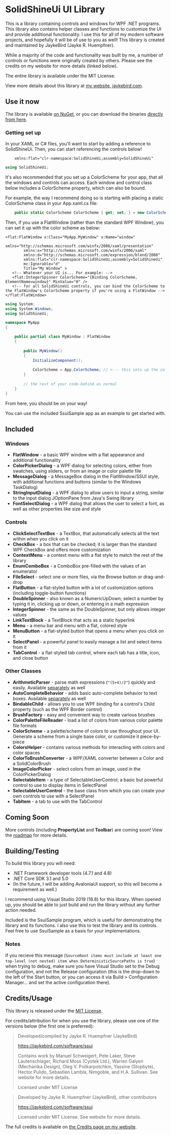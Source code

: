 SolidShineUi UI Library
=======================

This is a library containing controls and windows for WPF .NET programs. This library also contains helper classes and functions to customize the UI and provide additional functionality. I use this for all of my modern software projects, and hopefully it will be of use to you as well! This library is created and maintained by JaykeBird (Jayke R. Huempfner).

While a majority of the code and functionality was built by me, a number of controls or functions were originally created by others. Please see the credits on my website for more details (linked below).

The entire library is available under the MIT License.

View more details about this library at [my website, jaykebird.com](https://jaykebird.com/software/ssui).

## Use it now

The library is available [on NuGet](https://www.nuget.org/packages/SolidShineUi/), or you can download the binaries [directly from here](https://github.com/JaykeBird/ssui/releases/latest).

### Getting set up

In your XAML or C# files, you'll want to start by adding a reference to SolidShineUi. Then, you can start referencing the controls below!

```XAML
    xmlns:flat="clr-namespace:SolidShineUi;assembly=SolidShineUi"
```

```csharp
using SolidShineUi;
```

It's also recommended that you set up a ColorScheme for your app, that all the windows and controls can access. Each window and control class below includes a ColorScheme property, which can also be bound.

For example, the way I recommend doing so is starting with placing a static ColorScheme class in your App.xaml.cs file:

```csharp
    public static ColorScheme ColorScheme { get; set; } = new ColorScheme(Colors.Green);
```

Then, if you use a FlatWindow (rather than the standard WPF Window), you can set it up with the color scheme as below:

```XAML
<flat:FlatWindow x:Class="MyApp.MyWindow" x:Name="window"
        xmlns="http://schemas.microsoft.com/winfx/2006/xaml/presentation"
        xmlns:x="http://schemas.microsoft.com/winfx/2006/xaml"
        xmlns:d="http://schemas.microsoft.com/expression/blend/2008"
        xmlns:flat="clr-namespace:SolidShineUi;assembly=SolidShineUi"
        mc:Ignorable="d"
        Title="My Window" >
   <!-- Whatever your UI is... For example: -->
   <flat:IntegerSpinner ColorScheme="{Binding ColorScheme, ElementName=window}" MinValue="0" />
   <!-- for all SolidShineUi controls, you can bind the ColorScheme to the FlatWindow's ColorScheme property if you're using a FlatWindow -->
</flat:FlatWindow>
```

```csharp
using System;
using System.Windows;
using SolidShineUi;

namespace MyApp
{

    public partial class MyWindow : FlatWindow
    {
    
        public MyWindow()
        {
            InitializeComponent();
            
            ColorScheme = App.ColorScheme; // <--- this sets up the color scheme for the window
        }
        
        // the rest of your code-behind as normal   
    }
}
```

From here, you should be on your way!

You can use the included SsuiSample app as an example to get started with.

## Included

### Windows

- **FlatWindow** - a basic WPF window with a flat appearance and additional functionality
- **ColorPickerDialog** - a WPF dialog for selecting colors, either from swatches, using sliders, or from an image or color palette file
- **MessageDialog** - a MessageBox dialog in the FlatWindow/SSUI style, with additional functions and buttons (similar to the Windows TaskDialog)
- **StringInputDialog** - a WPF dialog to allow users to input a string, similar to the input dialog JOptionPane from Java's Swing library
- **FontSelectDialog** - a WPF dialog that allows the user to select a font, as well as other properties like size and style

### Controls

- **ClickSelectTextBox** - a TextBox, that automatically selects all the text within when you click on it
- **CheckBox** - a box that can be checked; it is larger than the standard WPF CheckBox and offers more customization
- **ContextMenu** - a context menu with a flat style to match the rest of the library
- **EnumComboBox** - a ComboBox pre-filled with the values of an enumerator
- **FileSelect** - select one or more files, via the Browse button or drag-and-drop
- **FlatButton** - a flat-styled button with a lot of customization options (including toggle-button functions)
- **DoubleSpinner** - also known as a NumericUpDown; select a number by typing it in, clicking up or down, or entering in a math expression
- **IntegerSpinner** - the same as the DoubleSpinner, but only allows integer values
- **LinkTextBlock** - a TextBlock that acts as a static hyperlink
- **Menu** - a menu bar and menu with a flat, colored style
- **MenuButton** - a flat-styled button that opens a menu when you click on it
- **SelectPanel** - a powerful panel to easily manage a list and select items from it
- **TabControl** - a flat-styled tab control, where each tab has a title, icon, and close button

### Other Classes

- **ArithmeticParser** - parse math expressions (`"(5+4)/2"`) quickly and easily. Available [separately](https://github.com/JaykeBird/ArithmeticParser) as well
- **AutoCompleteBehavior** - adds basic auto-complete behavior to text boxes. Available [separately](https://github.com/Nimgoble/WPFTextBoxAutoComplete) as well
- **BindableChild** - allows you to use WPF binding for a control's Child property (such as the WPF Border control)
- **BrushFactory** - easy and convenient way to create various brushes
- **ColorPaletteFileReader** - load a list of colors from various color palette file formats
- **ColorScheme** - a palette/scheme of colors to use throughout your UI. Generate a scheme from a single base color, or customize it piece-by-piece
- **ColorsHelper** - contains various methods for interacting with colors and color spaces
- **ColorToBrushConverter** - a WPF/XAML converter between a Color and a SolidColorBrush
- **ImageColorPicker** - select colors from an image, used in the ColorPickerDialog
- **SelectableItem** - a type of SelectableUserControl; a basic but powerful control to use to display items in SelectPanel
- **SelectableUserControl** - the base class from which you can create your own controls to use with a SelectPanel
- **TabItem** - a tab to use with the TabControl

## Coming Soon

More controls (including **PropertyList** and **Toolbar**) are coming soon! View the [roadmap](Docs/ROADMAP.md) for more details.

## Building/Testing

To build this library you will need:

- .NET Framework developer tools (4.7.1 and 4.8)
- .NET Core SDK 3.1 and 5.0
- (In the future, I will be adding AvaloniaUI support, so this will become a requirement as well.)

I recommend using Visual Studio 2019 (16.8) for this library. When opened up, you should be able to just build and run the library without any further action needed.

Included is the SsuiSample program, which is useful for demonstrating the library and its functions. I also use this to test the library and its controls. Feel free to use SsuiSample as a basis for your implementations.

### Notes

If you recieve this message (`SourceRoot items must include at least one top-level (not nested) item when DeterministicSourcePaths is true`) when trying to debug, make sure you have Visual Studio set to the Debug configuration, and not the Release configuration (this is the drop-down to the left of the Start button, or you can access it via Build > Configuration Manager... and set the active configuration there).

## Credits/Usage

This library is released under the [MIT License](License.md).

For credits/attribution for when you use the library, please use one of the versions below (the first one is preferred):

> Developed/compiled by Jayke R. Huempfner (JaykeBird)
> 
> https://jaykebird.com/software/ssui
> 
> Contains work by Manuel Schweigert, Pete Laker, Steve Lautenschlager, Richard Moss (Cyotek Ltd.), Warren Galyen (Mechanika Design), Oleg V. Polikarpotchkin, Yassine (Stopbyte), Hector Pulido, Sebastien Lambla, Nimgoble, and H.A. Sullivan. See website for more details.
>
> Licensed under MIT License


> Developed by Jayke R. Huempfner (JaykeBird), other contributors
> 
> https://jaykebird.com/software/ssui
> 
> Licensed under MIT License. See website for more details.

The full credits is available on [the Credits page on my website](https://jaykebird.com/software/ssui/credits).
